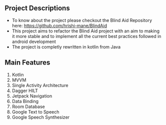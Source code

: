 ## Project Descriptions
- To know about the project please checkout the Blind Aid Repository here: https://github.com/hrishi-mane/BlindAid
- This project aims to refactor the Blind Aid project with an aim to making it more stable and to implement all the current best practices followed in android development
- The project is completly rewritten in kotlin from Java

## Main Features
1. Kotlin 
2. MVVM  
3. Single Activity Architecture
4. Dagger HILT
5. Jetpack Navigation
5. Data Binding
7. Room Database
8. Google Text to Speech
9. Google Speech Synthesizer
